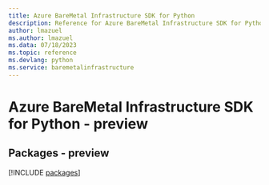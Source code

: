 ```yaml
---
title: Azure BareMetal Infrastructure SDK for Python
description: Reference for Azure BareMetal Infrastructure SDK for Python
author: lmazuel
ms.author: lmazuel
ms.data: 07/18/2023
ms.topic: reference
ms.devlang: python
ms.service: baremetalinfrastructure
---
```

# Azure BareMetal Infrastructure SDK for Python - preview
## Packages - preview
[!INCLUDE [packages](baremetal-infrastructure-index.md)]